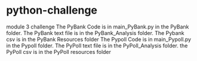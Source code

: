 # python-challenge
module 3 challenge
The PyBank Code is in main_PyBank.py in the PyBank folder.
The PyBank text file is in the PyBank_Analysis folder.
The Pybank csv is in the PyBank Resources folder
The Pypoll Code is in main_Pypoll.py in the Pypoll folder.
The PyPoll text file is in the PyPoll_Analysis folder.
the PyPoll csv is in the PyPoll resources folder
